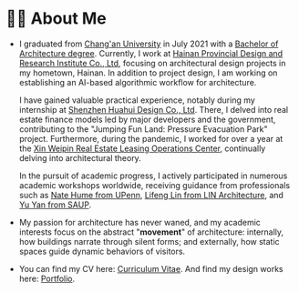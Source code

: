 # 👨‍🎓 About Me
- I graduated from [Chang'an University](https://www.chd.edu.cn/) in July 2021 with a [Bachelor of Architecture degree](https://jzx.chd.edu.cn/). Currently, I work at [Hainan Provincial Design and Research Institute Co., Ltd](https://www.hniad.com/html/index.html), focusing on architectural design projects in my hometown, Hainan. In addition to project design, I am working on establishing an AI-based algorithmic workflow for architecture.

    I have gained valuable practical experience, notably during my internship at [Shenzhen Huahui Design Co., Ltd](http://www.hhd-sz.com/). There, I delved into real estate finance models led by major developers and the government, contributing to the "Jumping Fun Land: Pressure Evacuation Park" project. Furthermore, during the pandemic, I worked for over a year at the [Xin Weipin Real Estate Leasing Operations Center](), continually delving into architectural theory.

    In the pursuit of academic progress, I actively participated in numerous academic workshops worldwide, receiving guidance from professionals such as [Nate Hume from UPenn](https://www.design.upenn.edu/people/nate-hume), [Lifeng Lin from LIN Architecture](https://lin.archi/about), and [Yu Yan from SAUP](https://saup.szu.edu.cn/info/1094/2367.htm).


- My passion for architecture has never waned, and my academic interests focus on the abstract "**movement**" of architecture: internally, how buildings narrate through silent forms; and externally, how static spaces guide dynamic behaviors of visitors.

- You can find my CV here: [Curriculum Vitae](../academic-page/pdf/Curriculum-Vitae.pdf). And find my design works here: [Portfolio](../pdf/Portfolio.pdf).